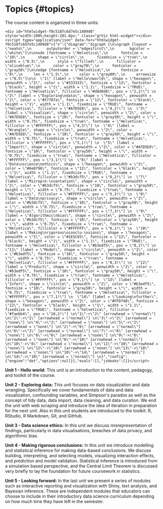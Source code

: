 # Topics {#topics}

The course content is organized in three units:


```{=html}
<div id="htmlwidget-f0c518fc6d7e5c1409d8" style="width:100%;height:201.6px;" class="grViz html-widget"></div>
<script type="application/json" data-for="htmlwidget-f0c518fc6d7e5c1409d8">{"x":{"diagram":"digraph {\n\ngraph [layout = \"neato\",\n       outputorder = \"edgesfirst\",\n       bgcolor = \"white\"]\n\nnode [fontname = \"Helvetica\",\n      fontsize = \"10\",\n      shape = \"circle\",\n      fixedsize = \"true\",\n      width = \"0.5\",\n      style = \"filled\",\n      fillcolor = \"aliceblue\",\n      color = \"gray70\",\n      fontcolor = \"gray50\"]\n\nedge [fontname = \"Helvetica\",\n     fontsize = \"8\",\n     len = \"1.5\",\n     color = \"gray80\",\n     arrowsize = \"0.5\"]\n\n  \"1\" [label = \"Hello\nworld\", shape = \"hexagon\", penwidth = \"2\", color = \"#333333\", fontsize = \"12\", fontcolor = \"black\", height = \"1\", width = \"1.1\", fixedsize = \"TRUE\", fontname = \"Helvetica\", fillcolor = \"#d8d8d8\", pos = \"2,2!\"] \n  \"2\" [label = \"Exploring\ndata\", shape = \"hexagon\", penwidth = \"2\", color = \"#57707a\", fontsize = \"12\", fontcolor = \"black\", height = \"1\", width = \"1.1\", fixedsize = \"TRUE\", fontname = \"helvetica\", fillcolor = \"#A7D5E8\", pos = \"4,2!\"] \n  \"3\" [label = \"Visualize\", shape = \"circle\", penwidth = \"2\", color = \"#A7D5E8\", fontsize = \"10\", fontcolor = \"gray50\", height = \"\", width = \"0.75\", fixedsize = \"true\", fontname = \"Helvetica\", fillcolor = \"#FFFFFF\", pos = \"4,3!\"] \n  \"4\" [label = \"Wrangle\", shape = \"circle\", penwidth = \"2\", color = \"#A7D5E8\", fontsize = \"10\", fontcolor = \"gray50\", height = \"\", width = \"0.75\", fixedsize = \"true\", fontname = \"Helvetica\", fillcolor = \"#FFFFFF\", pos = \"5,1!\"] \n  \"5\" [label = \"Import\", shape = \"circle\", penwidth = \"2\", color = \"#A7D5E8\", fontsize = \"10\", fontcolor = \"gray50\", height = \"\", width = \"0.75\", fixedsize = \"true\", fontname = \"Helvetica\", fillcolor = \"#FFFFFF\", pos = \"3,1!\"] \n  \"6\" [label = \"Data\nscience\nethics\", shape = \"hexagon\", penwidth = \"2\", color = \"#6e8796\", fontsize = \"12\", fontcolor = \"black\", height = \"1\", width = \"1.1\", fixedsize = \"TRUE\", fontname = \"Helvetica\", fillcolor = \"#b3dcf5\", pos = \"6,2!\"] \n  \"7\" [label = \"Misrepre-\nsentation\", shape = \"circle\", penwidth = \"2\", color = \"#b3dcf5\", fontsize = \"10\", fontcolor = \"gray50\", height = \"\", width = \"0.75\", fixedsize = \"true\", fontname = \"Helvetica\", fillcolor = \"#FFFFFF\", pos = \"5,3!\"] \n  \"8\" [label = \"Data\nprivacy\", shape = \"circle\", penwidth = \"2\", color = \"#b3dcf5\", fontsize = \"10\", fontcolor = \"gray50\", height = \"\", width = \"0.75\", fixedsize = \"true\", fontname = \"Helvetica\", fillcolor = \"#FFFFFF\", pos = \"7,3!\"] \n  \"9\" [label = \"Algorithmic\nbias\", shape = \"circle\", penwidth = \"2\", color = \"#b3dcf5\", fontsize = \"10\", fontcolor = \"gray50\", height = \"\", width = \"0.75\", fixedsize = \"true\", fontname = \"Helvetica\", fillcolor = \"#FFFFFF\", pos = \"6,1!\"] \n  \"10\" [label = \"Making\nrigorous\nconclu-\nsions\", shape = \"hexagon\", penwidth = \"2\", color = \"#1E5C65\", fontsize = \"12\", fontcolor = \"black\", height = \"1\", width = \"1.1\", fixedsize = \"TRUE\", fontname = \"Helvetica\", fillcolor = \"#b3edf5\", pos = \"8,2!\"] \n  \"11\" [label = \"Model\", shape = \"circle\", penwidth = \"2\", color = \"#b3edf5\", fontsize = \"10\", fontcolor = \"gray50\", height = \"\", width = \"0.75\", fixedsize = \"true\", fontname = \"Helvetica\", fillcolor = \"#FFFFFF\", pos = \"8,3!\"] \n  \"12\" [label = \"Predict\", shape = \"circle\", penwidth = \"2\", color = \"#b3edf5\", fontsize = \"10\", fontcolor = \"gray50\", height = \"\", width = \"0.75\", fixedsize = \"true\", fontname = \"Helvetica\", fillcolor = \"#FFFFFF\", pos = \"9,1!\"] \n  \"13\" [label = \"Infer\", shape = \"circle\", penwidth = \"2\", color = \"#b3edf5\", fontsize = \"10\", fontcolor = \"gray50\", height = \"\", width = \"0.75\", fixedsize = \"true\", fontname = \"Helvetica\", fillcolor = \"#FFFFFF\", pos = \"7,1!\"] \n  \"14\" [label = \"Looking\nfurther\", shape = \"hexagon\", penwidth = \"2\", color = \"#FFD748\", fontsize = \"12\", fontcolor = \"black\", height = \"1\", width = \"1.1\", fixedsize = \"TRUE\", fontname = \"helvetica\", fillcolor = \"#faebb4\", pos = \"10,2!\"] \n\"1\"->\"2\" [arrowhead = \"normal\"] \n\"2\"->\"1\" [arrowhead = \"normal\"] \n\"3\"->\"2\" [arrowhead = \"none\"] \n\"4\"->\"2\" [arrowhead = \"none\"] \n\"5\"->\"2\" [arrowhead = \"none\"] \n\"2\"->\"6\" [arrowhead = \"normal\"] \n\"6\"->\"2\" [arrowhead = \"normal\"] \n\"7\"->\"6\" [arrowhead = \"none\"] \n\"8\"->\"6\" [arrowhead = \"none\"] \n\"9\"->\"6\" [arrowhead = \"none\"] \n\"6\"->\"10\" [arrowhead = \"normal\"] \n\"10\"->\"6\" [arrowhead = \"normal\"] \n\"11\"->\"10\" [arrowhead = \"none\"] \n\"12\"->\"10\" [arrowhead = \"none\"] \n\"13\"->\"10\" [arrowhead = \"none\"] \n\"10\"->\"14\" [arrowhead = \"normal\"] \n\"14\"->\"10\" [arrowhead = \"normal\"] \n}","config":{"engine":"dot","options":null}},"evals":[],"jsHooks":[]}</script>
```

**Unit 1 - Hello world:** This unit is an introduction to the content, pedagogy, and toolkit of the course.

**Unit 2 - Exploring data:** This unit focuses on data visualization and data wrangling.
Specifically we cover fundamentals of data and data visualization, confounding variables, and Simpson's paradox as well as the concept of tidy data, data import, data cleaning, and data curation.
We end the unit with web scraping and introduce the idea of iteration in preparation for the next unit.
Also in this unit students are introduced to the toolkit: R, RStudio, R Markdown, Git, and GitHub.

**Unit 3 - Data science ethics:** In this unit we discuss misrepresentation of findings, particularly in data visualisations, breaches of data privacy, and algorithmic bias.

**Unit 4 - Making rigorous conclusions:** In this unit we introduce modelling and statistical inference for making data-based conclusions.
We discuss building, interpreting, and selecting models, visualizing interaction effects, and prediction and model validation.
Statistical inference is introduced from a simulation based perspective, and the Central Limit Theorem is discussed very briefly to lay the foundation for future coursework in statistics.

**Unit 5 - Looking forward:** In the last unit we present a series of modules such as interactive reporting and visualization with Shiny, text analysis, and Bayesian inference.
These are independent modules that educators can choose to include in their introductory data science curriculum depending on how much time they have left in the semester.
